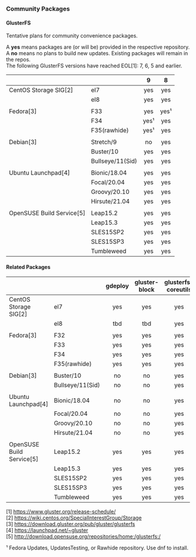 ### Community Packages

#### GlusterFS

Tentative plans for community convenience packages.

A **yes** means packages are (or will be) provided in the respective repository.  
A **no** means no plans to build new updates. Existing packages will remain in the repos.  
The following GlusterFS versions have reached EOL[1]: 7, 6, 5 and earlier.

|              |                |     9     |     8     |
|--------------|----------------|:---------:|:---------:|
|CentOS Storage SIG[2]|el7             |    yes    |    yes    |
|              |el8             |    yes    |    yes    |
|              |                |           |           |
|Fedora[3]     |F33             |    yes    |    yes¹   |
|              |F34             |    yes¹   |    yes    |
|              |F35(rawhide)    |    yes¹   |    yes    |
|              |                |           |           |
|Debian[3]     |Stretch/9       |    no     |    yes    |
|              |Buster/10       |    yes    |    yes    |
|              |Bullseye/11(Sid)|    yes    |    yes    |
|              |                |           |           |
|Ubuntu Launchpad[4]|Bionic/18.04    |    yes    |    yes    |
|              |Focal/20.04     |    yes    |    yes    |
|              |Groovy/20.10    |    yes    |    yes    |
|              |Hirsute/21.04   |    yes    |    yes    |
|              |                |           |           |
|OpenSUSE Build Service[5]|Leap15.2        |    yes    |    yes    |
|              |Leap15.3        |    yes    |    yes    |
|              |SLES15SP2       |    yes    |    yes    |
|              |SLES15SP3       |    yes    |    yes    |
|              |Tumbleweed      |    yes    |    yes    |

#### Related Packages

|              |                | gdeploy | gluster-block | glusterfs-coreutils | nfs-ganesha | storhaug | Samba |
|--------------|----------------|:-------:|:--------:|:----------:|:-----------:|:--------:|:-----:|
|CentOS Storage SIG[2]|el7             |   yes   |    yes   |    yes     |     yes     |    yes   |   yes   |
|              |el8             |   tbd   |    tbd   |    yes     |     yes     |    tbd   |   yes   |
|              |                |         |          |            |             |          |         |
|Fedora[3]     |F32             |   yes   |    yes   |    yes     |     yes     |    yes   |    ?    |
|              |F33             |   yes   |    yes   |    yes     |     yes     |    yes   |    ?    |
|              |F34             |   yes   |    yes   |    yes     |     yes     |    yes   |    ?    |
|              |F35(rawhide)    |   yes   |    yes   |    yes     |     yes     |    yes   |    ?    |
|              |                |         |          |            |             |          |         |
|Debian[3]     |Buster/10       |   no    |    no    |    yes     |     yes     |    yes   |    ?    |
|              |Bullseye/11(Sid)|   no    |     no   |    yes     |     yes     |    yes   |    ?    |
|              |                |         |          |            |             |          |         |
|Ubuntu Launchpad[4]|Bionic/18.04    |   no    |    no    |    yes     |     yes     |    yes   |    ?    |
|              |Focal/20.04     |   no    |    no    |    yes     |     yes     |    yes   |   ?     |
|              |Groovy/20.10    |   no    |    no    |    yes     |     yes     |    yes   |    ?    |
|              |Hirsute/21.04   |   no    |    no    |    yes     |     yes     |    yes   |    ?    |
|              |                |         |          |            |             |          |         |
|OpenSUSE Build Service[5]|Leap15.2        |   yes   |    yes   |    yes     |     yes     |    yes   |    ?    |
|              |Leap15.3        |   yes   |    yes   |    yes     |     yes     |    yes   |    ?    |
|              |SLES15SP2       |   yes   |    yes   |    yes     |     yes     |    yes   |    ?    |
|              |SLES15SP3       |   yes   |    yes   |    yes     |     yes     |    yes   |    ?    |
|              |Tumbleweed      |   yes   |    yes   |    yes     |     yes     |    yes   |    ?    |



[1] <https://www.gluster.org/release-schedule/>  
[2] <https://wiki.centos.org/SpecialInterestGroup/Storage>  
[3] <https://download.gluster.org/pub/gluster/glusterfs>  
[4] <https://launchpad.net/~gluster>  
[5] <http://download.opensuse.org/repositories/home:/glusterfs:/>  

¹ Fedora Updates, UpdatesTesting, or Rawhide repository. Use dnf to install.  
